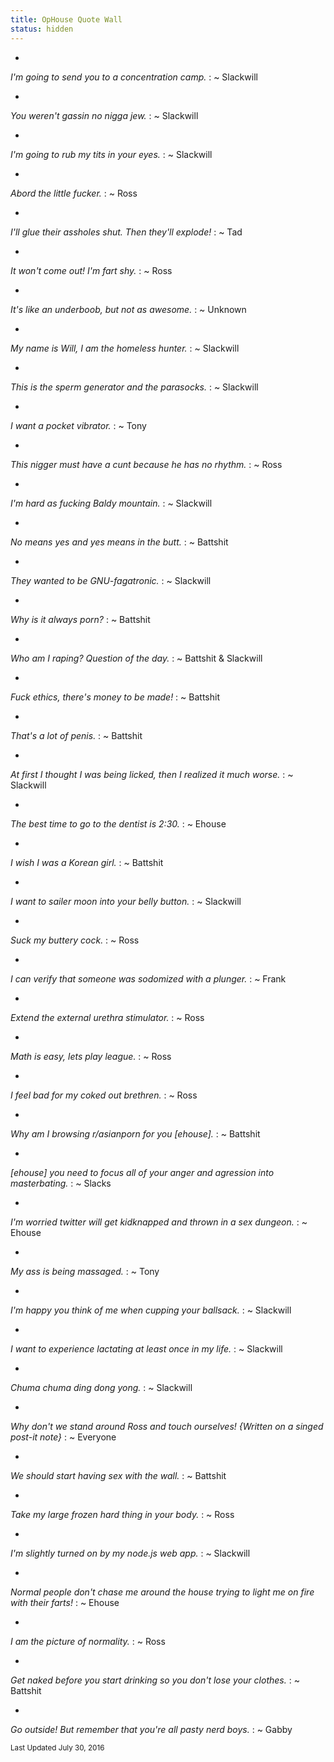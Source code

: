 ```yaml
---
title: OpHouse Quote Wall
status: hidden
---
```


- 
_I'm going to send you to a concentration camp._
   : ~ Slackwill

- 
_You weren't gassin no nigga jew._
   : ~ Slackwill

- 
_I'm going to rub my tits in your eyes._
   : ~ Slackwill

- 
_Abord the little fucker._
   : ~ Ross

- 
_I'll glue their assholes shut. Then they'll explode!_
   : ~ Tad

- 
_It won't come out! I'm fart shy._
   : ~ Ross

- 
_It's like an underboob, but not as awesome._
   : ~ Unknown

- 
_My name is Will, I am the homeless hunter._
   : ~ Slackwill

- 
_This is the sperm generator and the parasocks._
   : ~ Slackwill

- 
_I want a pocket vibrator._
   : ~ Tony

- 
_This nigger must have a cunt because he has no rhythm._
   : ~ Ross

- 
_I'm hard as fucking Baldy mountain._
   : ~ Slackwill

- 
_No means yes and yes means in the butt._
   : ~ Battshit

- 
_They wanted to be GNU-fagatronic._
   : ~ Slackwill

- 
_Why is it always porn?_
   : ~ Battshit

- 
_Who am I raping? Question of the day._
   : ~ Battshit & Slackwill

- 
_Fuck ethics, there's money to be made!_
   : ~ Battshit

- 
_That's a lot of penis._
   : ~ Battshit

- 
_At first I thought I was being licked, then I realized it much worse._
   : ~ Slackwill

- 
_The best time to go to the dentist is 2:30._
   : ~ Ehouse

- 
_I wish I was a Korean girl._
   : ~ Battshit

- 
_I want to sailer moon into your belly button._
   : ~ Slackwill

- 
_Suck my buttery cock._
   : ~ Ross

- 
_I can verify that someone was sodomized with a plunger._
   : ~ Frank

- 
_Extend the external urethra stimulator._
   : ~ Ross

- 
_Math is easy, lets play league._
   : ~ Ross

- 
_I feel bad for my coked out brethren._
   : ~ Ross

- 
_Why am I browsing r/asianporn for you [ehouse]._
   : ~ Battshit

- 
_[ehouse] you need to focus all of your anger and agression into masterbating._
   : ~ Slacks

- 
_I'm worried twitter will get kidknapped and thrown in a sex dungeon._
   : ~ Ehouse

- 
_My ass is being massaged._
   : ~ Tony

- 
_I'm happy you think of me when cupping your ballsack._
   : ~ Slackwill

- 
_I want to experience lactating at least once in my life._
   : ~ Slackwill

- 
_Chuma chuma ding dong yong._
   : ~ Slackwill

- 
_Why don't we stand around Ross and touch ourselves! {Written on a singed post-it note}_
   : ~ Everyone

- 
_We should start having sex with the wall._
   : ~ Battshit

- 
_Take my large frozen hard thing in your body._
   : ~ Ross

- 
_I'm slightly turned on by my node.js web app._
   : ~ Slackwill

- 
_Normal people don't chase me around the house trying to light me on fire with their farts!_
   : ~ Ehouse

- 
_I am the picture of normality._
   : ~ Ross

- 
_Get naked before you start drinking so you don't lose your clothes._
   : ~ Battshit

- 
_Go outside! But remember that you're all pasty nerd boys._
   : ~ Gabby

<sub>Last Updated July 30, 2016</sub>

